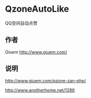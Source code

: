QzoneAutoLike
=============

QQ空间自动点赞

作者
--------------

Giuem http://www.giuem.com/

说明
----------------

http://www.giuem.com/qzone-zan-php/

http://www.anotherhome.net/1286
